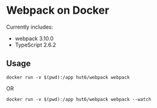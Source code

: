 # Webpack on Docker

Currently includes:

- webpack 3.10.0
- TypeScript 2.6.2

## Usage
    docker run -v $(pwd):/app hut6/webpack webpack

OR

    docker run -v $(pwd):/app hut6/webpack webpack --watch
